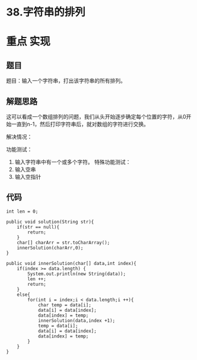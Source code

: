 # 38.字符串的排列

# 重点 实现

## 题目

题目：输入一个字符串，打出该字符串的所有排列。

## 解题思路

这可以看成一个数组排列的问题，我们从头开始逐步确定每个位置的字符，从0开始一直到n-1，然后打印字符串后，就对数组的字符进行交换。

解决情况：

功能测试：
1. 输入字符串中有一个或多个字符。
特殊功能测试：
1. 输入空串
2. 输入空指针

## 代码

    int len = 0;
	
	public void solution(String str){
        if(str == null){
            return;
        }
        char[] charArr = str.toCharArray();
        innerSolution(charArr,0);
    }

    public void innerSolution(char[] data,int index){
        if(index >= data.length) {
        	System.out.println(new String(data));
        	len ++;
            return;
        }
        else{
            for(int i = index;i < data.length;i ++){
                char temp = data[i];
                data[i] = data[index];
                data[index] = temp;
                innerSolution(data,index +1);
                temp = data[i];
                data[i] = data[index];
                data[index] = temp;
            }
        }
    }